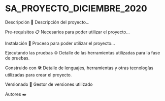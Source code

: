 # SA_PROYECTO_DICIEMBRE_2020

Descripción 🚀
Descripción del proyecto...


Pre-requisitos 📋
Necesarios para poder utilizar el proyecto... 

Instalación 🔧
Proceso para poder utilizar el proyecto...

Ejecutando las pruebas ⚙️
Detalle de las herramientas utilizadas para la fase de pruebas.

Construido con 🛠️
Detalle de lenguajes, herramientas y otras tecnologías utilizadas para crear el proyecto.

Versionado 📌
Gestor de versiones utilizado

Autores ✒️

